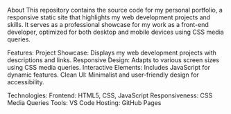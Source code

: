 About
This repository contains the source code for my personal portfolio, a responsive static site that highlights my web development projects and skills. It serves as a professional showcase for my work as a front-end developer, optimized for both desktop and mobile devices using CSS media queries.

Features:
Project Showcase: Displays my web development projects with descriptions and links.
Responsive Design: Adapts to various screen sizes using CSS media queries.
Interactive Elements: Includes JavaScript for dynamic features.
Clean UI: Minimalist and user-friendly design for accessibility.

Technologies:
Frontend: HTML5, CSS, JavaScript
Responsiveness: CSS Media Queries
Tools: VS Code
Hosting: GitHub Pages
